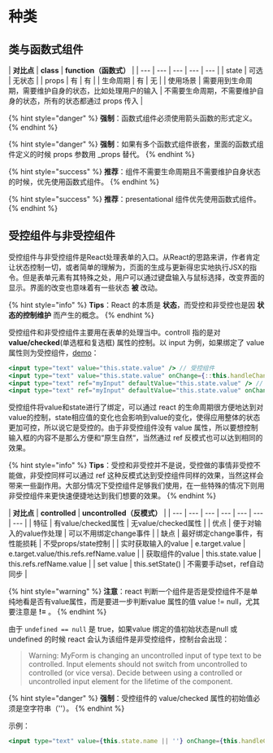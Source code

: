 # 种类

## 类与函数式组件

| **对比点** | **class** | **function（函数式）** |
| --- | --- | --- | --- | --- |
| state | 可选 | 无状态 |
| props | 有 | 有 |
| 生命周期 | 有 | 无 |
| 使用场景 | 需要用到生命周期，需要维护自身的状态，比如处理用户的输入 | 不需要生命周期，不需要维护自身的状态，所有的状态都通过 props 传入 |

{% hint style="danger" %}
**强制**：函数式组件必须使用箭头函数的形式定义。
{% endhint %}

{% hint style="danger" %}
**强制**：如果有多个函数式组件嵌套，里面的函数式组件定义的时候 props 参数用 \_props 替代。
{% endhint %}

{% hint style="success" %}
**推荐**：组件不需要生命周期且不需要维护自身状态的时候，优先使用函数式组件。
{% endhint %}

{% hint style="success" %}
**推荐**：presentational 组件优先使用函数式组件。
{% endhint %}

## 受控组件与非受控组件

受控组件与非受控组件是React处理表单的入口。从React的思路来讲，作者肯定让状态控制一切，或者简单的理解为，页面的生成与更新得忠实地执行JSX的指令。但是表单元素有其特殊之处，用户可以通过键盘输入与鼠标选择，改变界面的显示。界面的改变也意味着有一些状态 **被** 改动。

{% hint style="info" %}
**Tips**：React 的本质是 **状态**，而受控和非受控也是因 **状态的控制维护** 而产生的概念。
{% endhint %}

受控组件和非受控组件主要用在表单的处理当中。controll 指的是对 **value/checked**\(单选框和复选框\) 属性的控制。以 input 为例，如果绑定了 value 属性则为受控组件，[demo](https://jsbin.com/wehazujeli/edit?js,console,output)：

```jsx
<input type="text" value="this.state.value" /> // 受控组件
<input type="text" value="this.state.value" onChange={::this.handleChange} /> // 受控组件
<input type="text" ref="myInput" defaultValue="this.state.value" /> // 非受控组件
<input type="text" ref="myInput" defaultValue="this.state.value" onChange={::this.handleChange} /> // 非受控组件
```

受控组件将value和state进行了绑定，可以通过 react 的生命周期很方便地达到对value的控制，state相应值的变化也会影响到value的变化，使得应用整体的状态更加可控，所以说它是受控的。由于非受控组件没有 value 属性，所以要想控制输入框的内容不是那么方便和“原生自然“，当然通过 ref 反模式也可以达到相同的效果。

{% hint style="info" %}
**Tips**：受控和非受控并不是说，受控做的事情非受控不能做，非受控同样可以通过 ref 这种反模式达到受控组件同样的效果，当然这样会带来一些副作用。大部分情况下受控组件足够我们使用，在一些特殊的情况下则用非受控组件来更快速便捷地达到我们想要的效果。
{% endhint %}

| **对比点** | **controlled** | **uncontrolled（反模式）** |
| --- | --- | --- | --- | --- | --- | --- |
| 特征 | 有value/checked属性 | 无value/checked属性 |
| 优点 | 便于对输入的value作处理 | 可以不用绑定change事件 |
| 缺点 | 最好绑定change事件，有性能损耗 | 不受props/state控制 |
| 实时获取输入的value | e.target.value | e.target.value/this.refs.refName.value |
| 获取组件的value | this.state.value | this.refs.refName.value |
| set value | this.setState\(\) | 不需要手动set，ref自动同步 |

{% hint style="warning" %}
**注意**：react 判断一个组件是否是受控组件不是单纯地看是否有value属性，而是要进一步判断value 属性的值 value != null，尤其要注意是 **!=** 。
{% endhint %}

由于 `undefined == null` 是 true，如果value 绑定的值初始状态是null 或 undefined 的时候 react 会认为该组件是非受控组件，控制台会出现：

> Warning: MyForm is changing an uncontrolled input of type text to be controlled. Input elements should not switch from uncontrolled to controlled \(or vice versa\). Decide between using a controlled or uncontrolled input element for the lifetime of the component.

{% hint style="danger" %}
**强制**：受控组件的 value/checked 属性的初始值必须是空字符串（''）。
{% endhint %}

示例：

```jsx
<input type="text" value={this.state.name || ''} onChange={this.handleChange.bind(this)} />
```



